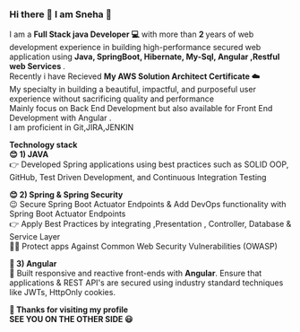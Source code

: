 ### Hi there  👋  I am Sneha :raising_hand: 
I am a <b> Full Stack java Developer :computer:</b> with more than <b>2 </b>years of web development experience in building high-performance  secured web application using <b> Java, SpringBoot, Hibernate, My-Sql, Angular ,Restful web Services </b>.<br>
Recently i have Recieved <b>My AWS Solution Architect Certificate 
:cloud: </b><br>
My specialty in building a beautiful, impactful, and purposeful user experience without sacrificing quality and performance <br>
Mainly focus on Back End Development but also available for Front End Development with Angular . <br>I am proficient in Git,JIRA,JENKIN

<b>  Technology stack </b><br>
<b> :blush: 1) JAVA</b><br>
:point_right: Developed Spring applications using best practices such as SOLID OOP, GitHub, Test Driven Development, and Continuous Integration Testing<br>

<b> :blush: 2) Spring & Spring Security </b><br>
:wink: Secure Spring Boot Actuator Endpoints & Add DevOps functionality with Spring Boot Actuator Endpoints<br>
:point_right: Apply Best Practices by integrating ,Presentation , Controller, Database & Service Layer<br>
:ok_woman: Protect apps Against Common Web Security Vulnerabilities (OWASP) <br>



<b>  🔭 3) Angular </b><br>
:information_desk_person: Built responsive and reactive front-ends with <b>Angular</b>. Ensure that applications & REST API's are secured using industry standard techniques like JWTs, HttpOnly cookies.

<b> :pray: Thanks for visiting my profile <br>
  SEE YOU ON THE OTHER SIDE :smiley: </b>

<!--
**JAgOneill/JAgOneill** is a ✨ _special_ ✨ repository because its `README.md` (this file) appears on your GitHub profile.

- 🔭 I’m currently working on ...
- 🌱 I’m currently learning ...
- 👯 I’m looking to collaborate on ...
- 🤔 I’m looking for help with ...
- 💬 Ask me about ...
- 📫 How to reach me: ...
- 😄 Pronouns: ...
- ⚡ Fun fact: ...
-->
